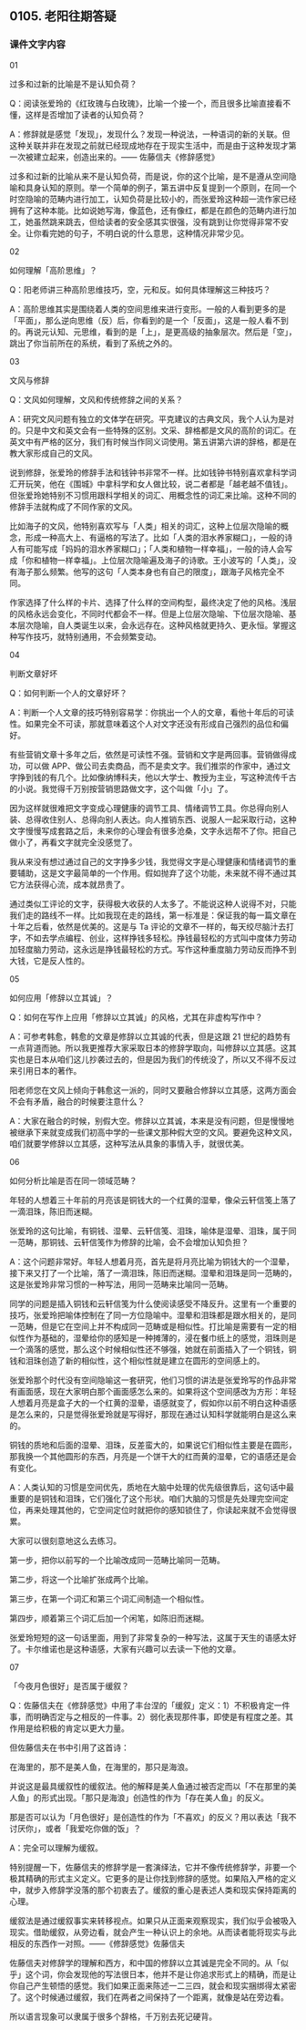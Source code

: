 ## 0105. 老阳往期答疑

### 课件文字内容

01

过多和过新的比喻是不是认知负荷？

Q：阅读张爱玲的《红玫瑰与白玫瑰》，比喻一个接一个，而且很多比喻直接看不懂，这样是否增加了读者的认知负荷？

A：修辞就是感觉「发现」，发现什么？发现一种说法，一种语词的新的关联。但这种关联并非在发现之前就已经现成地存在于现实生活中，而是由于这种发现才第一次被建立起来，创造出来的。—— 佐藤信夫《修辞感觉》

过多和过新的比喻从来不是认知负荷，而是说，你的这个比喻，是不是遵从空间隐喻和具身认知的原则。举一个简单的例子，第五讲中反复提到一个原则，在同一个时空隐喻的范畴内进行加工，认知负荷是比较小的，而张爱玲这种超一流作家已经拥有了这种本能。比如说她写海，像蓝色，还有像红，都是在颜色的范畴内进行加工，她虽然跳来跳去，但给读者的安全感其实很强，没有跳到让你觉得非常不安全。让你看完她的句子，不明白说的什么意思，这种情况非常少见。

02

如何理解「高阶思维」？

Q：阳老师讲三种高阶思维技巧，空，元和反。如何具体理解这三种技巧？

A：高阶思维其实是围绕着人类的空间思维来进行变形。一般的人看到更多的是「平面」，那么逆向思维（反）后，你看到的是一个「反面」，这是一般人看不到的。再说元认知、元思维，看到的是「上」，是更高级的抽象层次。然后是「空」，跳出了你当前所在的系统，看到了系统之外的。

03

文风与修辞

Q：文风如何理解，文风和传统修辞之间的关系？

A：研究文风问题有独立的文体学在研究。平克建议的古典文风，我个人认为是对的。只是中文和英文会有一些特殊的区别。文采、辞格都是文风的高阶的词汇。在英文中有严格的区分，我们有时候当作同义词使用。第五讲第六讲的辞格，都是在教大家形成自己的文风。

说到修辞，张爱玲的修辞手法和钱钟书非常不一样。比如钱钟书特别喜欢拿科学词汇开玩笑，他在《围城》中拿科学和女人做比较，说二者都是「越老越不值钱」。但张爱玲她特别不习惯用跟科学相关的词汇、用概念性的词汇来比喻。这种不同的修辞手法就构成了不同作家的文风。

比如海子的文风，他特别喜欢写与「人类」相关的词汇，这种上位层次隐喻的概念，形成一种高大上、有逼格的写法了。比如「人类的泪水养家糊口」，一般的诗人有可能写成「妈妈的泪水养家糊口」；「人类和植物一样幸福」，一般的诗人会写成「你和植物一样幸福」。上位层次隐喻遍及海子的诗歌。王小波写的「人类」，没有海子那么频繁。他写的这句「人类本身也有自己的限度」，跟海子风格完全不同。

作家选择了什么样的卡片、选择了什么样的空间构型，最终决定了他的风格。浅层的风格永远会变化，不同时代都会不一样。但是上位层次隐喻、下位层次隐喻、基本层次隐喻，自人类诞生以来，会永远存在。这种风格就更持久、更永恒。掌握这种写作技巧，就特别通用，不会频繁变动。

04

判断文章好坏

Q：如何判断一个人的文章好坏？

A：判断一个人文章的技巧特别容易学：你挑出一个人的文章，看他十年后的可读性。如果完全不可读，那就意味着这个人对文字还没有形成自己强烈的品位和偏好。

有些营销文章十多年之后，依然是可读性不强。营销和文字是两回事。营销做得成功，可以做 APP、做公司去卖商品，而不是卖文字。我们推崇的作家中，通过文字挣到钱的有几个。比如像纳博科夫，他以大学士、教授为主业，写这种流传千古的小说。我觉得千万别按营销思路做文字，这个叫做「小」了。

因为这样就很难把文字变成心理健康的调节工具、情绪调节工具。你总得向别人装、总得收住别人、总得向别人表达。向人推销东西、说服人一起采取行动，这种文字慢慢写成套路之后，未来你的心理会有很多沧桑，文字永远帮不了你。把自己做小了，再看文字就完全没感觉了。

我从来没有想过通过自己的文字挣多少钱，我觉得文字是心理健康和情绪调节的重要辅助，这是文字最简单的一个作用。假如抛弃了这个功能，未来就不得不通过其它方法获得心流，成本就昂贵了。

通过类似工评论的文字，获得极大收获的人太多了。不能说这种人说得不对，只能我们走的路线不一样。比如我现在走的路线，第一标准是：保证我的每一篇文章在十年之后看，依然是优美的。这是与 Ta 评论的文章不一样的，每天绞尽脑汁去打字，不如去学点编程、创业，这样挣钱多轻松。挣钱最轻松的方式叫中度体力劳动加轻度脑力劳动，这永远是挣钱最轻松的方式。写作这种重度脑力劳动反而挣不到大钱，它是反人性的。

05

如何应用「修辞以立其诚」？

Q：如何在写作上应用「修辞以立其诚」的风格，尤其在非虚构写作中？

A：可参考韩愈，韩愈的文章是修辞以立其诚的代表，但是这跟 21 世纪的趋势有一点背道而驰。所以我更推荐大家采取日本的修辞学取向，叫修辞以立其感。这其实也是日本从咱们这儿抄袭过去的，但是因为我们的传统没了，所以又不得不反过来引用日本的著作。

阳老师您在文风上倾向于韩愈这一派的，同时又要融合修辞以立其感，这两方面会不会有矛盾，融合的时候要注意什么？

A：大家在融合的时候，别假大空。修辞以立其诚，本来是没有问题，但是慢慢地被继承下来就变成我们初高中学的一些课文那种假大空的文风。要避免这种文风，咱们就要学修辞以立其感，这种写法从具象的事情入手，就很优美。

06

如何分析比喻是否在同一领域范畴？

年轻的人想着三十年前的月亮该是铜钱大的一个红黄的湿晕，像朵云轩信笺上落了一滴泪珠，陈旧而迷糊。

张爱玲的这句比喻，有铜钱、湿晕、云轩信笺、泪珠，喻体是湿晕、泪珠，属于同一范畴，那铜钱、云轩信笺作为修辞的比喻，会不会增加认知负担？

A：这个问题非常好。年轻人想着月亮，首先是将月亮比喻为铜钱大的一个湿晕，接下来又打了一个比喻，落了一滴泪珠，陈旧而迷糊。湿晕和泪珠是同一范畴的，这是张爱玲非常习惯的一种写法，用同一范畴来比喻同一范畴。

同学的问题是插入铜钱和云轩信笺为什么使阅读感受不降反升。这里有一个重要的技巧，张爱玲把喻体控制在了同一方位隐喻中。湿晕和泪珠都是跟水相关的，是同一范畴，但是它在空间上并不构成同一范畴或是相似性。打比喻是需要有一定的相似性作为基础的，湿晕给你的感知是一种摊薄的，浸在餐巾纸上的感觉，泪珠则是一个滴落的感觉，那么这个时候相似性还不够强，她就在前面插入了一个铜钱，铜钱和泪珠创造了新的相似性，这个相似性就是建立在圆形的空间感上的。

张爱玲那个时代没有空间隐喻这一套研究，他们习惯的讲法是张爱玲写的作品非常有画面感，现在大家明白那个画面感怎么来的。如果将这个空间感改为方形：年轻人想着月亮是盒子大的一个红黄的湿晕，语感就变了，假如你以前不明白这种语感是怎么来的，只是觉得张爱玲就是写得好，那现在通过认知科学就能明白是这么来的。

铜钱的质地和后面的湿晕、泪珠，反差蛮大的，如果说它们相似性主要是在圆形，那我换一个其他圆形的东西，月亮是一个饼干大的红而黄的湿晕，它的语感还是会有变化。

A：人类认知的习惯是空间优先，质地在大脑中处理的优先级很靠后，这句话中最重要的是铜钱和泪珠，它们强化了这个形状。咱们大脑的习惯是先处理完空间定位，再来处理其他的，它空间定位时就把你的感知锁住了，你读起来就不会觉得很累。

大家可以很刻意地这么去练习。

第一步，把你以前写的一个比喻改成同一范畴比喻同一范畴。

第二步，将这一个比喻扩张成两个比喻。

第三步，在第一个词汇和第三个词汇间制造一个相似性。

第四步，顺着第三个词汇后加一个闲笔，如陈旧而迷糊。

张爱玲短短的这一句话里面，用到了非常复杂的一种写法，这属于天生的语感太好了。卡尔维诺也是这种语感，大家有兴趣可以去读一下他的文章。

07

「今夜月色很好」是否属于缓叙？

Q：佐藤信夫在《修辞感觉》中用了丰台涅的「缓叙」定义：1）不积极肯定一件事，而明确否定与之相反的一件事。2）弱化表现那件事，即使是有程度之差。其作用是给积极的肯定以更大力量。

但佐藤信夫在书中引用了这首诗：

在海里的，那不是美人鱼，在海里的，那只是海浪。

并说这是最具缓叙性的缓叙法。他的解释是美人鱼通过被否定而以「不在那里的美人鱼」的形式出现。「那只是海浪」创造性的作为「存在美人鱼」的反义。

那是否可以认为「月色很好」是创造性的作为「不喜欢」的反义？用以表达「我不讨厌你」，或者「我爱吃你做的饭」？

A：完全可以理解为缓叙。

特别提醒一下，佐藤信夫的修辞学是一套演绎法，它并不像传统修辞学，非要一个极其精确的形式主义定义。它更多的是让你找到修辞的感觉。如果陷入严格的定义中，就步入修辞学没落的那个初衷去了。缓叙的重心是表述人类和现实保持距离的心理。

缓叙法是通过缓叙事实来转移视点。如果只从正面来观察现实，我们似乎会被吸入现实。借助缓叙，从旁边看，就会产生一种认识上的余地。从而读者能将现实与此相反的东西作一对照。——《修辞感觉》佐藤信夫

佐藤信夫对修辞学的理解和西方，和中国的修辞以立其诚是完全不同的。从「似乎」这个词，你会发现他的写法很日本，他并不是让你追求形式上的精确，而是让你自己产生顿悟的感觉。我们如果正面来陈述一二三四，就会和现实捆绑得太紧密了。这个时候通过缓叙，我们在两者之间保持了一个距离，就像是站在旁边看。

所以语言现象可以隶属于很多个辞格，千万别去死记硬背。








